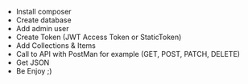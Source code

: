 + Install composer
+ Create database
+ Add admin user
+ Create Token (JWT Access Token or StaticToken)
+ Add Collections & Items
+ Call to API with PostMan for example (GET, POST, PATCH, DELETE)
+ Get JSON
+ Be Enjoy ;)